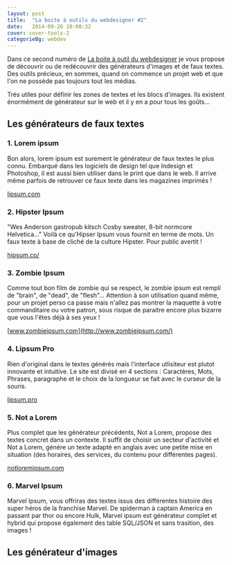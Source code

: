 ```yaml
---
layout: post
title:  "La boite à outils du webdesigner #2"
date:   2014-09-26 10:00:32
cover: cover-tools-2
categorieBg: webdev
---
```


Dans ce second numéro de [La boite à outil du webdesigner](http://francoiscoron.com/webdesign/boite-outils-du-webdesigner-1/) je vous propose de découvrir ou de redécouvrir des générateurs d'images et de faux textes. Des outils précieux, en sommes, quand on commence un projet web et que l'on ne possède pas toujours tout les médias.

Trés utiles pour définir les zones de textes et les blocs d'images. Ils existent énormément de générateur sur le web et il y en a pour tous les goûts...

## Les générateurs de faux textes

### 1. Lorem ipsum

Bon alors, lorem ipsum est surement le générateur de faux textes le plus connu. Embarqué dans les logiciels de design tel que Indesign et Photoshop, il est aussi bien utiliser dans le print que dans le web. Il arrive même parfois de retrouver ce faux texte dans les magazines imprimés !

[lipsum.com](http://fr.lipsum.com/)

### 2. Hipster Ipsum

"Wes Anderson gastropub kitsch Cosby sweater, 8-bit normcore Helvetica..." Voilà ce qu'Hipser Ipsum vous fournit en terme de mots. Un faux texte à base de cliché de la culture Hipster. Pour public avertit !

[hipsum.co/](http://hipsum.co/)

### 3. Zombie Ipsum

Comme tout bon film de zombie qui se respect, le zombie ipsum est rempli de "brain", de "dead", de "flesh"... Attention à son utilisation quand même, pour un projet perso ca passe mais n'allez pas montrer la maquette à votre commanditaire ou votre patron, sous risque de paraitre encore plus bizarre que vous l'êtes déjà à ses yeux !

[www.zombieipsum.com](http://www.zombieipsum.com/)

### 4. Lipsum Pro

Rien d'original dans le textes générés mais l'interface utlisiteur est plutot innovante et intuitive. Le site est divisé en 4 sections : Caractères, Mots, Phrases, paragraphe et le choix de la longueur se fait avec le curseur de la souris. 

[lipsum.pro](https://lipsum.pro/)

### 5. Not a Lorem

Plus complet que les générateur précédents, Not a Lorem, propose des textes concret dans un contexte. Il suffit de choisir un secteur d'activité et Not a Lorem, génére un texte adapté en anglais avec une petite mise en situation (des horaires, des services, du contenu pour différentes pages).

[notloremipsum.com](http://notloremipsum.com/)


### 6. Marvel Ipsum

Marvel Ipsum, vous offriras des textes issus des différentes histoire des super héros de la franchise Marvel. De spiderman à captain America en passant par thor ou encore Hulk, Marvel ipsum est générateur complet et hybrid qui propose également des table SQL/JSON et sans trasition, des images !



## Les générateur d'images